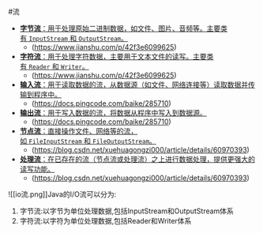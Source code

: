 #流
- [**字节流**：用于处理原始二进制数据，如文件、图片、音频等。主要类有 `InputStream` 和 `OutputStream`。](https://www.jianshu.com/p/42f3e6099625) 
	- (https://www.jianshu.com/p/42f3e6099625)
- [**字符流**：用于处理字符数据，主要用于文本文件的读写。主要类有 `Reader` 和 `Writer`。](https://www.jianshu.com/p/42f3e6099625) 
	- (https://www.jianshu.com/p/42f3e6099625)
- [**输入流**：用于读取数据的流，从数据源（如文件、网络连接等）读取数据并传输到程序中。](https://docs.pingcode.com/baike/285710) 
	- (https://docs.pingcode.com/baike/285710)
- [**输出流**：用于写入数据的流，将数据从程序中写入到数据源。](https://docs.pingcode.com/baike/285710) 
	- (https://docs.pingcode.com/baike/285710)
- [**节点流**：直接操作文件、网络等的流，如 `FileInputStream` 和 `FileOutputStream`。](https://blog.csdn.net/xuehuagongzi000/article/details/60970393) 
	- (https://blog.csdn.net/xuehuagongzi000/article/details/60970393)
- [**处理流**：在已存在的流（节点流或处理流）之上进行数据处理，提供更强大的读写功能。](https://blog.csdn.net/xuehuagongzi000/article/details/60970393) 
	- (https://blog.csdn.net/xuehuagongzi000/article/details/60970393)

![[io流.png]]Java的I/O流可以分为:  
1. 字节流:以字节为单位处理数据,包括InputStream和OutputStream体系  
2. 字符流:以字符为单位处理数据,包括Reader和Writer体系